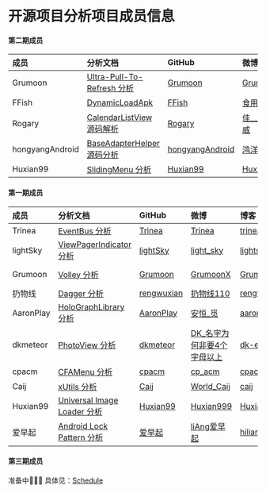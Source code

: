 开源项目分析项目成员信息
============
#### 第二期成员

成员 | 分析文档 | GitHub | 微博 | 博客 | 其他 
:--|:--|:-- |:--  |:--  |:--
 Grumoon | [Ultra-Pull-To-Refresh 分析](http://codekk.com/open-source-project-analysis/detail/Android/Grumoon/android-Ultra-Pull-To-Refresh%20%E6%BA%90%E7%A0%81%E8%A7%A3%E6%9E%90) | [Grumoon](https://github.com/grumoon) |[GrumoonX](http://weibo.com/u/2020325351) | [Grumoon](http://blog.csdn.net/grumoon) | [website](http://www.zhangxuzhou.cn),[Grumoon@Google Plus](https://plus.google.com/u/0/100937234485461240778/posts)  
 FFish | [DynamicLoadApk](http://codekk.com/open-source-project-analysis/detail/Android/FFish/DynamicLoadApk%20%E6%BA%90%E7%A0%81%E8%A7%A3%E6%9E%90) | [FFish](https://github.com/FFish) | [食用淡水鱼](http://weibo.com/ynz1991) | [淡水鱼馆](http://ffish.top) | [FFish@SegmentFault](http://segmentfault.com/u/shiyongdanshuiyu)  
 Rogary | [CalendarListView 源码解析](http://codekk.com/open-source-project-analysis/detail/Android/undefined/CalendarListView%20%E6%BA%90%E7%A0%81%E8%A7%A3%E6%9E%90) | [Rogary](https://github.com/Rogary) | [佳________威](http://weibo.com/u/2332964512) | 无 | 无
  hongyangAndroid | [BaseAdapterHelper 源码分析](http://www.codekk.com/open-source-project-analysis/detail/Android/hongyangAndroid/BaseAdapterHelper%20%E6%BA%90%E7%A0%81%E5%88%86%E6%9E%90) | [hongyangAndroid](https://github.com/hongyangAndroid) | [鸿洋_](http://weibo.com/3165018720) | [鸿洋_](http://blog.csdn.net/lmj623565791) | [慕课网教程](http://www.imooc.com/space/teacher/id/320852)  
Huxian99 | [SlidingMenu 分析](http://www.codekk.com/open-source-project-analysis/detail/Android/huxian99/SlidingMenu%20%E6%BA%90%E7%A0%81%E8%A7%A3%E6%9E%90) | [Huxian99](https://github.com/huxian99) |[Huxian999](http://weibo.com/1738682942) | [Huxian99](http://huxian99.github.io/) | [Huxian99@Google Plus](https://plus.google.com/115023889387276644931/posts)  

#### 第一期成员

成员 | 分析文档 | GitHub | 微博 | 博客 | 其他 
:--|:--|:-- |:--  |:--  |:--
Trinea | [EventBus 分析](https://github.com/android-cn/android-open-project-analysis/tree/master/event-bus) | [Trinea](https://github.com/Trinea) | [Trinea](http://weibo.com/trinea) | [trinea.cn](http://www.trinea.cn) | [Trinea@Google Plus](https://plus.google.com/u/0/+Trineatrinea)  
 lightSky | [ViewPagerIndicator 分析](https://github.com/android-cn/android-open-project-analysis/tree/master/view-pager-indicator) | [lightSky](https://github.com/lightSky) | [light_sky](http://weibo.com/lightSkyStreet) | [lightskystreet](http://www.lightskystreet.com) | [skylightstreet@Google Plus](https://plus.google.com/+skylightstreet)  
 Grumoon | [Volley 分析](https://github.com/android-cn/android-open-project-analysis/tree/master/volley) | [Grumoon](https://github.com/grumoon) |[GrumoonX](http://weibo.com/u/2020325351) | [Grumoon](http://blog.csdn.net/grumoon) | [website](http://www.zhangxuzhou.cn),[Grumoon@Google Plus](https://plus.google.com/u/0/100937234485461240778/posts)  
扔物线 | [Dagger 分析](https://github.com/android-cn/android-open-project-analysis/tree/master/dagger) | [rengwuxian](https://github.com/rengwuxian) | [扔物线110](http://weibo.com/rengwuxian) | [rengwuxian.com](http://www.rengwuxian.com) | [rengwuxian@Google Plus](https://plus.google.com/u/0/108850809784645972390/posts)  
AaronPlay | [HoloGraphLibrary 分析](https://github.com/android-cn/android-open-project-analysis/tree/master/holographlibrary) | [AaronPlay](https://github.com/AaronPlay) | [安恒_觅 ](http://weibo.com/2371169647) | [aaronplay.me](http://aaronplay.me) |[Wu Aaron@Google Plus](https://plus.google.com/u/0/116898242506126477594)   
dkmeteor | [PhotoView 分析](https://github.com/android-cn/android-open-project-analysis/tree/master/photoview) | [dkmeteor](https://github.com/dkmeteor) | [DK_名字为何非要4个字母以上](http://weibo.com/u/2699012760)| [dk-exp.com](http://dk-exp.com/) | [Ding Ke@Google Plus](https://plus.google.com/u/0/107480528800824789567)
cpacm | [CFAMenu 分析](https://github.com/android-cn/android-open-project-analysis/tree/master/circular-floating-action-menu) | [cpacm](https://github.com/cpacm) | [cp_acm](http://weibo.com/u/3053253821) | [cpacm blog](http://home.cnblogs.com/u/cpacm/) | [cpacm@Google plus](https://plus.google.com/u/1/107131876005913932010/posts)
Caij | [xUtils 分析](https://github.com/android-cn/android-open-project-analysis/tree/master/xutils) | [Caij](https://github.com/Caij) | [World_Caij](http://weibo.com/2300562462/profile?topnav=1&wvr=6) | [caij](http://caij.github.io/) | [Caij@Google Plus](https://plus.google.com/u/0/)  
Huxian99 | [Universal Image Loader 分析](https://github.com/android-cn/android-open-project-analysis/tree/master/universal-image-loader) | [Huxian99](https://github.com/huxian99) |[Huxian999](http://weibo.com/1738682942) | [Huxian99](http://huxian99.github.io/) | [Huxian99@Google Plus](https://plus.google.com/115023889387276644931/posts)
爱早起 | [Android Lock Pattern 分析](https://github.com/android-cn/android-open-project-analysis/tree/master/android-lockpattern) | [爱早起](https://github.com/liang7) |[liAng爱早起](http://weibo.com/unliang) | [hiliang.cn](http://www.hiliang.cn/)

#### 第三期成员
准备中:muscle::joy::dancers: 具体见：[Schedule](./zen/schedule.md)
